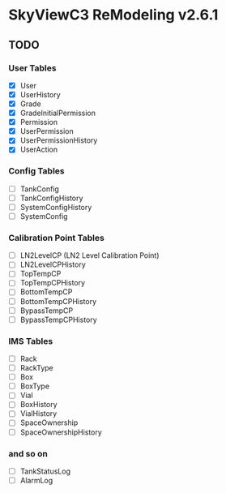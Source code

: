 # SkyViewC3 ReModeling v2.6.1

## TODO

### User Tables

- [x] User
- [x] UserHistory
- [x] Grade
- [x] GradeInitialPermission
- [x] Permission
- [x] UserPermission
- [x] UserPermissionHistory
- [x] UserAction

### Config Tables

- [ ] TankConfig
- [ ] TankConfigHistory
- [ ] SystemConfigHistory
- [ ] SystemConfig

### Calibration Point Tables

- [ ] LN2LevelCP (LN2 Level Calibration Point)
- [ ] LN2LevelCPHistory
- [ ] TopTempCP
- [ ] TopTempCPHistory
- [ ] BottomTempCP
- [ ] BottomTempCPHistory
- [ ] BypassTempCP
- [ ] BypassTempCPHistory

### IMS Tables

- [ ] Rack
- [ ] RackType
- [ ] Box
- [ ] BoxType
- [ ] Vial
- [ ] BoxHistory
- [ ] VialHistory
- [ ] SpaceOwnership
- [ ] SpaceOwnershipHistory

### and so on

- [ ] TankStatusLog
- [ ] AlarmLog
